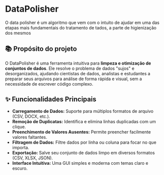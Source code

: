 # DataPolisher

O data polisher é um algoritmo que vem com o intuito de ajudar em uma das etapas mais fundamentais do tratamento de tados, a parte de higienização dos mesmos

## 📚 Propósito do projeto

O DataPolisher é uma ferramenta intuitiva para **limpeza e otimização de conjuntos de dados**. Ele resolve o problema de dados "sujos" e desorganizados, ajudando cientistas de dados, analistas e estudantes a preparar seus arquivos para análise de forma rápida e visual, sem a necessidade de escrever código complexo.

## ✨ Funcionalidades Principais

* **Carregamento de Dados:** Suporte para múltiplos formatos de arquivo (CSV, DOCX, etc.).
* **Remoção de Duplicatas:** Identifica e elimina linhas duplicadas com um clique.
* **Preenchimento de Valores Ausentes:** Permite preencher facilmente valores faltantes.
* **Filtragem de Dados:** Filtre dados por linha ou coluna para focar no que importa.
* **Exportação:** Salve seu conjunto de dados limpo em diversos formatos (CSV, XLSX, JSON).
* **Interface Intuitiva:** Uma GUI simples e moderna com temas claro e escuro.

  
